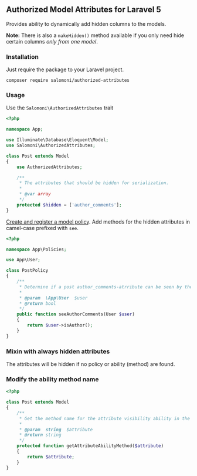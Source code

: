 ## Authorized Model Attributes for Laravel 5

Provides ability to dynamically add hidden columns to the models.

**Note:** There is also a `makeHidden()` method available if you only need hide certain columns *only from one model*.

### Installation

Just require the package to your Laravel project.

```
composer require salomoni/authorized-attributes
```

### Usage

Use the `Salomoni\AuthorizedAttributes` trait

```php
<?php

namespace App;

use Illuminate\Database\Eloquent\Model;
use Salomoni\AuthorizedAttributes;

class Post extends Model
{
    use AuthorizedAttributes;

    /**
     * The attributes that should be hidden for serialization.
     *
     * @var array
     */
    protected $hidden = ['author_comments'];
}
```

[Create and register a model policy](https://laravel.com/docs/authorization#creating-policies). Add methods for the hidden attributes in camel-case prefixed with `see`.

```php
<?php

namespace App\Policies;

use App\User;

class PostPolicy
{
    /**
     * Determine if a post author_comments-atrribute can be seen by the user.
     *
     * @param  \App\User  $user
     * @return bool
     */
    public function seeAuthorComments(User $user)
    {
        return $user->isAuthor();
    }
}
```

### Mixin with always hidden attributes

The attributes will be hidden if no policy or ability (method) are found.

### Modify the ability method name

```php
<?php

class Post extends Model
{
    /**
     * Get the method name for the attribute visibility ability in the model policy.
     *
     * @param  string  $attribute
     * @return string
     */
    protected function getAttributeAbilityMethod($attribute)
    {
        return $attribute;
    }
}
```
